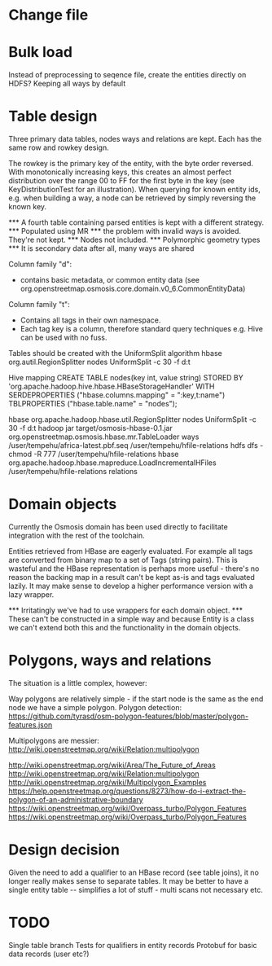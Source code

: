 Change file
===========

Bulk load
=========

Instead of preprocessing to seqence file, create the entities directly on HDFS?
Keeping all ways by default




Table design
============

Three primary data tables, nodes ways and relations are kept.  Each has the same row and rowkey design.

The rowkey is the primary key of the entity, with the byte order reversed.
With monotonically increasing keys, this creates an almost perfect distribution over the range 00 to FF for the first byte in the key (see KeyDistributionTest for an illustration).
When querying for known entity ids, e.g. when building a way, a node can be retrieved by simply reversing the known key.

*** A fourth table containing parsed entities is kept with a different strategy.
*** Populated using MR
*** the problem with invalid ways is avoided. They're not kept.
*** Nodes not included.
*** Polymorphic geometry types
*** It is secondary data after all, many ways are shared

Column family "d":
 * contains basic metadata, or common entity data (see org.openstreetmap.osmosis.core.domain.v0_6.CommonEntityData)

Column family "t":
 * Contains all tags in their own namespace.
 * Each tag key is a column, therefore standard query techniques e.g. Hive can be used with no fuss.

Tables should be created with the UniformSplit algorithm
hbase org.autil.RegionSplitter nodes UniformSplit -c 30 -f d:t

Hive mapping
CREATE TABLE nodes(key int, value string)
STORED BY 'org.apache.hadoop.hive.hbase.HBaseStorageHandler'
WITH SERDEPROPERTIES ("hbase.columns.mapping" = ":key,t:name")
TBLPROPERTIES ("hbase.table.name" = "nodes");

hbase org.apache.hadoop.hbase.util.RegionSplitter nodes UniformSplit -c 30 -f d:t
hadoop jar target/osmosis-hbase-0.1.jar org.openstreetmap.osmosis.hbase.mr.TableLoader ways /user/tempehu/africa-latest.pbf.seq /user/tempehu/hfile-relations
hdfs dfs -chmod -R 777 /user/tempehu/hfile-relations
hbase org.apache.hadoop.hbase.mapreduce.LoadIncrementalHFiles /user/tempehu/hfile-relations relations

Domain objects
==============
Currently the Osmosis domain has been used directly to facilitate integration with the rest of the toolchain.

Entities retrieved from HBase are eagerly evaluated. For example all tags are converted from binary map to a set of Tags (string pairs).
This is wasteful and the HBase representation is perhaps more useful - there's no reason the backing map in a result can't be kept as-is and tags evaluated lazily.
It may make sense to develop a higher performance version with a lazy wrapper.


*** Irritatingly we've had to use wrappers for each domain object.
*** These can't be constructed in a simple way and because Entity is a class we can't extend both this and the functionality in the domain objects.

Polygons, ways and relations
============================

The situation is a little complex, however:

Way polygons are relatively simple - if the start node is the same as the end node we have a simple polygon.
Polygon detection:
https://github.com/tyrasd/osm-polygon-features/blob/master/polygon-features.json

Multipolygons are messier:
http://wiki.openstreetmap.org/wiki/Relation:multipolygon


http://wiki.openstreetmap.org/wiki/Area/The_Future_of_Areas
http://wiki.openstreetmap.org/wiki/Relation:multipolygon
http://wiki.openstreetmap.org/wiki/Multipolygon_Examples
https://help.openstreetmap.org/questions/8273/how-do-i-extract-the-polygon-of-an-administrative-boundary
https://wiki.openstreetmap.org/wiki/Overpass_turbo/Polygon_Features
https://wiki.openstreetmap.org/wiki/Overpass_turbo/Polygon_Features

Design decision
===============
Given the need to add a qualifier to an HBase record (see table joins), it no longer really makes sense to separate tables.
It may be better to have a single entity table -- simplifies a lot of stuff - multi scans not necessary etc.

TODO
====
Single table branch
Tests for qualifiers in entity records
Protobuf for basic data records (user etc?)


